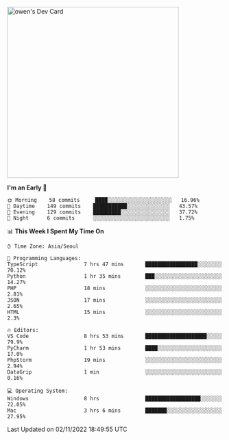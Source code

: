<a href="https://app.daily.dev/owen_9066"><img src="https://api.daily.dev/devcards/51e5c69f10114f2abe0ae390c27b0828.png?r=hyb" width="400" alt="owen's Dev Card"/></a>

 
 <!--START_SECTION:waka-->
**I'm an Early 🐤** 

```text
🌞 Morning    58 commits     ████░░░░░░░░░░░░░░░░░░░░░   16.96% 
🌆 Daytime    149 commits    ███████████░░░░░░░░░░░░░░   43.57% 
🌃 Evening    129 commits    █████████░░░░░░░░░░░░░░░░   37.72% 
🌙 Night      6 commits      ░░░░░░░░░░░░░░░░░░░░░░░░░   1.75%

```


📊 **This Week I Spent My Time On** 

```text
⌚︎ Time Zone: Asia/Seoul

💬 Programming Languages: 
TypeScript               7 hrs 47 mins       █████████████████░░░░░░░░   70.12% 
Python                   1 hr 35 mins        ███░░░░░░░░░░░░░░░░░░░░░░   14.27% 
PHP                      18 mins             ░░░░░░░░░░░░░░░░░░░░░░░░░   2.81% 
JSON                     17 mins             ░░░░░░░░░░░░░░░░░░░░░░░░░   2.65% 
HTML                     15 mins             ░░░░░░░░░░░░░░░░░░░░░░░░░   2.3%

🔥 Editors: 
VS Code                  8 hrs 53 mins       ████████████████████░░░░░   79.9% 
PyCharm                  1 hr 53 mins        ████░░░░░░░░░░░░░░░░░░░░░   17.0% 
PhpStorm                 19 mins             ░░░░░░░░░░░░░░░░░░░░░░░░░   2.94% 
DataGrip                 1 min               ░░░░░░░░░░░░░░░░░░░░░░░░░   0.16%

💻 Operating System: 
Windows                  8 hrs               ██████████████████░░░░░░░   72.05% 
Mac                      3 hrs 6 mins        ███████░░░░░░░░░░░░░░░░░░   27.95%

```


 Last Updated on 02/11/2022 18:49:55 UTC
<!--END_SECTION:waka-->
